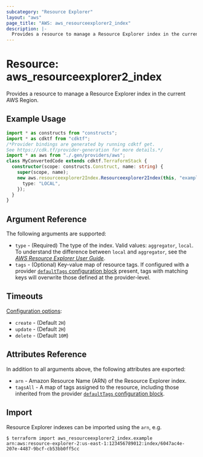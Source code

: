 ```yaml
---
subcategory: "Resource Explorer"
layout: "aws"
page_title: "AWS: aws_resourceexplorer2_index"
description: |-
  Provides a resource to manage a Resource Explorer index in the current AWS Region.
---
```


# Resource: aws_resourceexplorer2_index

Provides a resource to manage a Resource Explorer index in the current AWS Region.

## Example Usage

```typescript
import * as constructs from "constructs";
import * as cdktf from "cdktf";
/*Provider bindings are generated by running cdktf get.
See https://cdk.tf/provider-generation for more details.*/
import * as aws from "./.gen/providers/aws";
class MyConvertedCode extends cdktf.TerraformStack {
  constructor(scope: constructs.Construct, name: string) {
    super(scope, name);
    new aws.resourceexplorer2Index.Resourceexplorer2Index(this, "example", {
      type: "LOCAL",
    });
  }
}

```

## Argument Reference

The following arguments are supported:

* `type` - (Required) The type of the index. Valid values: `aggregator`, `local`. To understand the difference between `local` and `aggregator`, see the [_AWS Resource Explorer User Guide_](https://docs.aws.amazon.com/resource-explorer/latest/userguide/manage-aggregator-region.html).
* `tags` - (Optional) Key-value map of resource tags. If configured with a provider [`defaultTags` configuration block](https://registry.terraform.io/providers/hashicorp/aws/latest/docs#default_tags-configuration-block) present, tags with matching keys will overwrite those defined at the provider-level.

## Timeouts

[Configuration options](https://developer.hashicorp.com/terraform/language/resources/syntax#operation-timeouts):

- `create` - (Default `2H`)
- `update` - (Default `2H`)
- `delete` - (Default `10M`)

## Attributes Reference

In addition to all arguments above, the following attributes are exported:

* `arn` - Amazon Resource Name (ARN) of the Resource Explorer index.
* `tagsAll` - A map of tags assigned to the resource, including those inherited from the provider [`defaultTags` configuration block](https://registry.terraform.io/providers/hashicorp/aws/latest/docs#default_tags-configuration-block).

## Import

Resource Explorer indexes can be imported using the `arn`, e.g.

```
$ terraform import aws_resourceexplorer2_index.example arn:aws:resource-explorer-2:us-east-1:123456789012:index/6047ac4e-207e-4487-9bcf-cb53bb0ff5cc
```

<!-- cache-key: cdktf-0.17.0-pre.15 input-9eaaa188bb6002e542d155809acbca18138c3d5804bf4e1bb2589e1520e8f4c5 -->